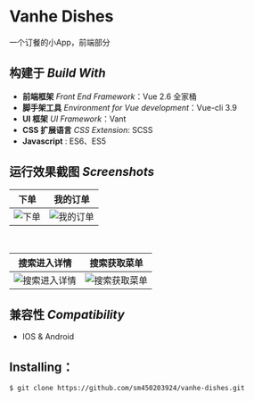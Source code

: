 # Vanhe Dishes
一个订餐的小App，前端部分

## 构建于 *Build With*
- **前端框架** *Front End Framework*：Vue 2.6 全家桶
- **脚手架工具** *Environment for Vue development*：Vue-cli 3.9
- **UI 框架**    *UI Framework*：Vant
- **CSS 扩展语言**    *CSS Extension*: SCSS
- **Javascript**   : ES6、ES5

## 运行效果截图  *Screenshots*

| **下单** | **我的订单** |
|--|--|
| ![下单](https://github.com/sm450203924/vanhe-dishes/raw/master/screenshots/search-detail.gif) | ![我的订单](https://github.com/sm450203924/vanhe-dishes/raw/master/screenshots/search-detail.gif) |

<br>

| **搜索进入详情** | **搜索获取菜单** |
|--|--|
| ![搜索进入详情](https://github.com/sm450203924/vanhe-dishes/raw/master/screenshots/search-detail.gif) | ![搜索获取菜单](https://github.com/sm450203924/vanhe-dishes/raw/master/screenshots/search-menu.gif) |

## 兼容性  *Compatibility*
- IOS & Android

## Installing：

```shell  
$ git clone https://github.com/sm450203924/vanhe-dishes.git
```  